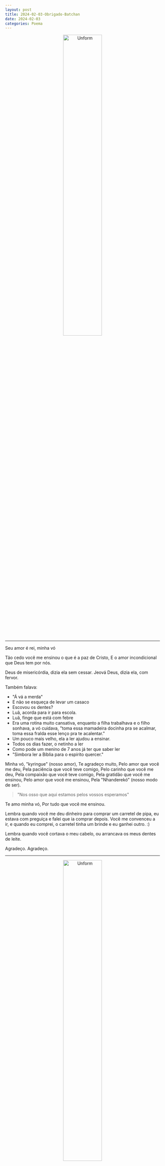 ```yaml
---
layout: post
title: 2024-02-03-Obrigado-Batchan
date: 2024-02-03
categories: Poema
---
```


<p align="center">
<img src="{{ site.baseurl }}/images/2024-02-03-Obrigado-Batchan.jpeg" 
height="50%" width="50%" alt="Unform" />
</p>




---

Seu amor é rei, minha vó

Tão cedo você me ensinou o que é a paz de Cristo,
E o amor incondicional que Deus tem por nós.

Deus de misericórdia, dizia ela sem cessar.
Jeová Deus, dizia ela, com fervor.

Também falava:

* "Á vá a merda"
* E não se esqueça de levar um casaco
* Escovou os dentes?
* Luã, acorda para ir para escola.
* Luã, finge que está com febre
* Era uma rotina muito cansativa, enquanto a filha trabalhava e o filho sonhava, a vó cuidava, "toma essa mamadeira docinha pra se acalmar, toma essa fralda esse lenço pra te acalentar."
* Um pouco mais velho, ela a ler ajudou a ensinar.
* Todos os dias fazer, o netinho a ler
* Como pode um menino de 7 anos já ter que saber ler
* "Simbora ler a Bíblia para o espírito quercer."

Minha vó, "kyringue" (nosso amor),
Te agradeço muito,
Pelo amor que você me deu,
Pela paciência que você teve comigo,
Pelo carinho que você me deu,
Pela compaixão que você teve comigo,
Pela gratidão que você me ensinou,
Pelo amor que você me ensinou,
Pela "Nhanderekó" (nosso modo de ser).

> "Nos osso que aqui estamos pelos vossos esperamos"

Te amo minha vó,
Por tudo que você me ensinou.

Lembra quando você me deu dinheiro para comprar um carretel de pipa, eu estava com preguiça e falei que ia comprar depois.
Você me convenceu a ir, e quando eu comprei, o carretel tinha um brinde e eu ganhei outro. :)

Lembra quando você cortava o meu cabelo, ou arrancava os meus dentes de leite.

Agradeço.
Agradeço.

---

<p align="center">
<img strc="{{ site.baseurl }}/images/2024-02-03-Obrigado-Batchan-2.jpeg" 
height="50%" width="50%" alt="Unform" />
</p>


